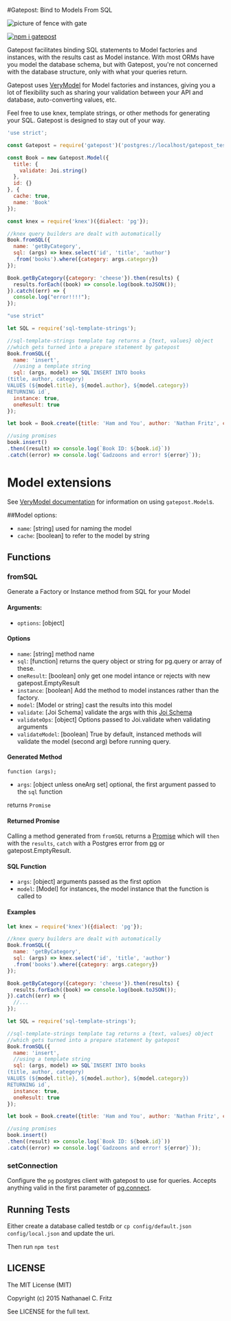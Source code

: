 #Gatepost: Bind to Models From SQL

![picture of fence with gate](https://cldup.com/6MNZCYtzkw.png)

[![npm i gatepost](https://nodei.co/npm/gatepost.png)](https://www.npmjs.com/package/gatepost)

Gatepost facilitates binding SQL statements to Model factories and instances, with the results cast as Model instance.
With most ORMs have you model the database schema, but with Gatepost, you're not concerned with the database structure, only with what your queries return.

Gatepost uses [VeryModel](https://github.com/fritzy/verymodel) for Model factories and instances, giving you a lot of flexibility such as sharing your validation between your API and database, auto-converting values, etc.

Feel free to use knex, template strings, or other methods for generating your SQL. Gatepost is designed to stay out of your way.

```javascript
'use strict';

const Gatepost = require('gatepost')('postgres://localhost/gatepost_test');

const Book = new Gatepost.Model({
  title: {
    validate: Joi.string()
  },
  id: {}
}, {
  cache: true,
  name: 'Book'
});

const knex = require('knex')({dialect: 'pg'});

//knex query builders are dealt with automatically
Book.fromSQL({
  name: 'getByCategory',
  sql: (args) => knex.select('id', 'title', 'author')
  .from('books').where({category: args.category})
});

Book.getByCategory({category: 'cheese'}).then(results) {
  results.forEach((book) => console.log(book.toJSON());
}).catch((err) => {
  console.log("error!!!!");
});
```

```javascript
"use strict"

let SQL = require('sql-template-strings');

//sql-template-strings template tag returns a {text, values} object
//which gets turned into a prepare statement by gatepost
Book.fromSQL({
  name: 'insert',
  //using a template string
  sql: (args, model) => SQL`INSERT INTO books
(title, author, category)
VALUES (${model.title}, ${model.author}, ${model.category})
RETURNING id`,
  instance: true,
  oneResult: true
});

let book = Book.create({title: 'Ham and You', author: 'Nathan Fritz', category: 'ham'});

//using promises
book.insert()
.then((result) => console.log(`Book ID: ${book.id}`))
.catch((error) => console.log(`Gadzoons and error! ${error}`));
```

# Model extensions

See [VeryModel documentation](https://github.com/fritzy/verymodel) for information on using `gatepost.Model`s.

##Model options:

 * `name`: [string] used for naming the model
 * `cache`: [boolean] to refer to the model by string

## Functions

### fromSQL

Generate a Factory or Instance method from SQL for your Model

#### Arguments:

 * `options`: [object]

#### Options

 * `name`: [string] method name
 * `sql`: [function] returns the query object or string for pg.query or array of these.
 * `oneResult`: [boolean] only get one model intance or rejects with new gatepost.EmptyResult
 * `instance`: [boolean] Add the method to model instances rather than the factory.
 * `model`: [Model or string] cast the results into this model
 * `validate`: [Joi Schema] validate the args with this [Joi Schema](https://npmjs.org/package/joi)
 * `validateOps`: [object] Options passed to Joi.validate when validating arguments
 * `validateModel`: [boolean] True by default, instanced methods will validate the model (second arg) before running query.

#### Generated Method

`function (args);`

 * `args`: [object unless oneArg set] optional, the first argument passed to the `sql` function

returns `Promise`


#### Returned Promise

Calling a method generated from `fromSQL` returns a [Promise](https://developer.mozilla.org/en-US/docs/Web/JavaScript/Reference/Global_Objects/Promise) which will `then` with the `results`, `catch` with a Postgres error from [pg](https://npmjs.org/package/pg) or gatepost.EmptyResult.

#### SQL Function

 * `args`: [object] arguments passed as the first option
 * `model`: [Model] for instances, the model instance that the function is called to

#### Examples

```javascript
let knex = require('knex')({dialect: 'pg'});

//knex query builders are dealt with automatically
Book.fromSQL({
  name: 'getByCategory',
  sql: (args) => knex.select('id', 'title', 'author')
  .from('books').where({category: args.category})
});

Book.getByCategory({category: 'cheese'}).then(results) {
  results.forEach((book) => console.log(book.toJSON());
}).catch((err) => {
  //...
});
```

```javascript
let SQL = require('sql-template-strings');

//sql-template-strings template tag returns a {text, values} object
//which gets turned into a prepare statement by gatepost
Book.fromSQL({
  name: 'insert',
  //using a template string
  sql: (args, model) => SQL`INSERT INTO books
(title, author, category)
VALUES (${model.title}, ${model.author}, ${model.category})
RETURNING id`,
  instance: true,
  oneResult: true
});

let book = Book.create({title: 'Ham and You', author: 'Nathan Fritz', category: 'ham'});

//using promises
book.insert()
.then((result) => console.log(`Book ID: ${book.id}`))
.catch((error) => console.log(`Gadzoons and error! ${error}`));
```

### setConnection

Configure the `pg` postgres client with gatepost to use for queries. Accepts anything valid in the first parameter of [pg.connect](https://github.com/brianc/node-postgres/wiki/pg#parameters).

## Running Tests

Either create a database called testdb or `cp config/default.json config/local.json` and update the uri.

Then run `npm test`

## LICENSE

The MIT License (MIT)

Copyright (c) 2015 Nathanael C. Fritz

See LICENSE for the full text.
